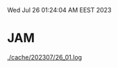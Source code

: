 Wed Jul 26 01:24:04 AM EEST 2023
# JAM
<a href='./cache/202307/26_01.log'>./cache/202307/26_01.log</a>
